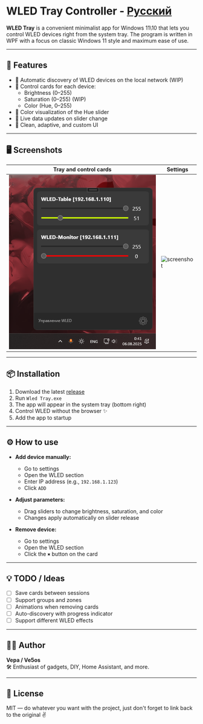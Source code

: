 # WLED Tray Controller - [Русский](https://github.com/ve5os/WLED-Tray/README.md) 

**WLED Tray** is a convenient minimalist app for Windows 11\10 that lets you control WLED devices right from the system tray. The program is written in WPF with a focus on classic Windows 11 style and maximum ease of use.

---

## 🔧 Features

- 📡 Automatic discovery of WLED devices on the local network (WIP)  
- 🧱 Control cards for each device:  
  - Brightness (0–255)  
  - Saturation (0–255) (WIP)  
  - Color (Hue, 0–255)  
- 🎨 Color visualization of the Hue slider  
- 🔁 Live data updates on slider change  
- 🧼 Clean, adaptive, and custom UI  

---

## 🖥️ Screenshots

| Tray and control cards | Settings |
|-----------------------|----------|
| ![screenshot](Screenshot/tray.png) | ![screenshot](Screenshot/showcase.gif) |

---

## 📦 Installation

1. Download the latest [release](https://github.com/ve5os/WLED-Tray/releases)  
2. Run `Wled Tray.exe`  
3. The app will appear in the system tray (bottom right)  
4. Control WLED without the browser ✨  
5. Add the app to startup  

---

## ⚙️ How to use

- **Add device manually:**  
  - Go to settings  
  - Open the WLED section  
  - Enter IP address (e.g., `192.168.1.123`)  
  - Click `ADD`  

- **Adjust parameters:**  
  - Drag sliders to change brightness, saturation, and color  
  - Changes apply automatically on slider release  

- **Remove device:**  
  - Go to settings  
  - Open the WLED section  
  - Click the `✖` button on the card  

---

## 💡 TODO / Ideas

- [ ] Save cards between sessions  
- [ ] Support groups and zones  
- [ ] Animations when removing cards  
- [ ] Auto-discovery with progress indicator  
- [ ] Support different WLED effects  

---

## 👨‍💻 Author

**Vepa / Ve5os**  
🛠 Enthusiast of gadgets, DIY, Home Assistant, and more.  

---

## 📄 License

MIT — do whatever you want with the project, just don't forget to link back to the original ✌️
